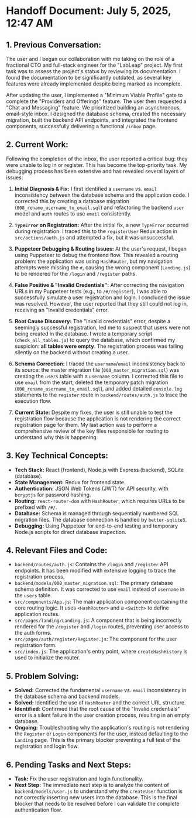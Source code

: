 # Handoff Document: July 5, 2025, 12:47 AM

## 1. Previous Conversation:
The user and I began our collaboration with me taking on the role of a fractional CTO and full-stack engineer for the "LabLeap" project. My first task was to assess the project's status by reviewing its documentation. I found the documentation to be significantly outdated, as several key features were already implemented despite being marked as incomplete.

After updating the user, I implemented a "Minimum Viable Profile" gate to complete the "Providers and Offerings" feature. The user then requested a "Chat and Messaging" feature. We prioritized building an asynchronous, email-style inbox. I designed the database schema, created the necessary migration, built the backend API endpoints, and integrated the frontend components, successfully delivering a functional `/inbox` page.

## 2. Current Work:
Following the completion of the inbox, the user reported a critical bug: they were unable to log in or register. This has become the top-priority task. My debugging process has been extensive and has revealed several layers of issues:

1.  **Initial Diagnosis & Fix:** I first identified a `username` vs. `email` inconsistency between the database schema and the application code. I corrected this by creating a database migration (`008_rename_username_to_email.sql`) and refactoring the backend `user` model and `auth` routes to use `email` consistently.

2.  **`TypeError` on Registration:** After the initial fix, a new `TypeError` occurred during registration. I traced this to the `registerUser` Redux action in `src/actions/auth.js` and attempted a fix, but it was unsuccessful.

3.  **Puppeteer Debugging & Routing Issues:** At the user's request, I began using Puppeteer to debug the frontend flow. This revealed a routing problem: the application was using `HashRouter`, but my navigation attempts were missing the `#`, causing the wrong component (`Landing.js`) to be rendered for the `/login` and `/register` paths.

4.  **False Positive & "Invalid Credentials":** After correcting the navigation URLs in my Puppeteer tests (e.g., to `/#/register`), I was able to successfully simulate a user registration and login. I concluded the issue was resolved. However, the user reported that they still could not log in, receiving an "Invalid credentials" error.

5.  **Root Cause Discovery:** The "Invalid credentials" error, despite a seemingly successful registration, led me to suspect that users were not being created in the database. I wrote a temporary script (`check_all_tables.js`) to query the database, which confirmed my suspicion: **all tables were empty**. The registration process was failing silently on the backend without creating a user.

6.  **Schema Correction:** I traced the `username`/`email` inconsistency back to its source: the master migration file (`000_master_migration.sql`) was creating the `users` table with a `username` column. I corrected this file to use `email` from the start, deleted the temporary patch migration (`008_rename_username_to_email.sql`), and added detailed `console.log` statements to the `register` route in `backend/routes/auth.js` to trace the execution flow.

7.  **Current State:** Despite my fixes, the user is still unable to test the registration flow because the application is not rendering the correct registration page for them. My last action was to perform a comprehensive review of the key files responsible for routing to understand why this is happening.

## 3. Key Technical Concepts:
-   **Tech Stack:** React (frontend), Node.js with Express (backend), SQLite (database).
-   **State Management:** Redux for frontend state.
-   **Authentication:** JSON Web Tokens (JWT) for API security, with `bcryptjs` for password hashing.
-   **Routing:** `react-router-dom` with `HashRouter`, which requires URLs to be prefixed with `/#/`.
-   **Database:** Schema is managed through sequentially numbered SQL migration files. The database connection is handled by `better-sqlite3`.
-   **Debugging:** Using Puppeteer for end-to-end testing and temporary Node.js scripts for direct database inspection.

## 4. Relevant Files and Code:
-   `backend/routes/auth.js`: Contains the `/login` and `/register` API endpoints. It has been modified with extensive logging to trace the registration process.
-   `backend/models/000_master_migration.sql`: The primary database schema definition. It was corrected to use `email` instead of `username` in the `users` table.
-   `src/components/App.js`: The main application component containing the core routing logic. It uses `<HashRouter>` and a `<Switch>` to define application routes.
-   `src/pages/landing/Landing.js`: A component that is being incorrectly rendered for the `/register` and `/login` routes, preventing user access to the auth forms.
-   `src/pages/auth/register/Register.js`: The component for the user registration form.
-   `src/index.js`: The application's entry point, where `createHashHistory` is used to initialize the router.

## 5. Problem Solving:
-   **Solved:** Corrected the fundamental `username` vs. `email` inconsistency in the database schema and backend models.
-   **Solved:** Identified the use of `HashRouter` and the correct URL structure.
-   **Identified:** Confirmed that the root cause of the "Invalid credentials" error is a silent failure in the user creation process, resulting in an empty database.
-   **Ongoing:** Troubleshooting why the application's routing is not rendering the `Register` or `Login` components for the user, instead defaulting to the `Landing` page. This is the primary blocker preventing a full test of the registration and login flow.

## 6. Pending Tasks and Next Steps:
-   **Task:** Fix the user registration and login functionality.
-   **Next Step:** The immediate next step is to analyze the content of `backend/models/user.js` to understand why the `createUser` function is not correctly inserting new users into the database. This is the final blocker that needs to be resolved before I can validate the complete authentication flow.